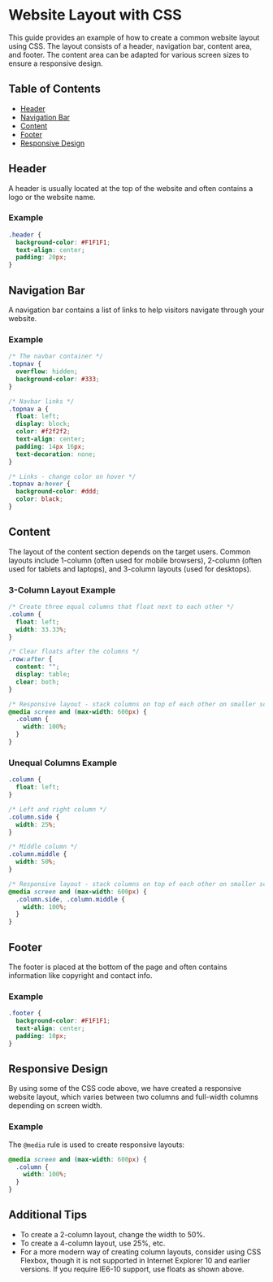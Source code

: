 # Website Layout with CSS
This guide provides an example of how to create a common website layout using CSS. The layout consists of a header, navigation bar, content area, and footer. The content area can be adapted for various screen sizes to ensure a responsive design.
## Table of Contents
- [Header](#header)
- [Navigation Bar](#navigation-bar)
- [Content](#content)
- [Footer](#footer)
- [Responsive Design](#responsive-design)
## Header
A header is usually located at the top of the website and often contains a logo or the website name.
### Example
```css
.header {
  background-color: #F1F1F1;
  text-align: center;
  padding: 20px;
}
```
## Navigation Bar
A navigation bar contains a list of links to help visitors navigate through your website.
### Example
```css
/* The navbar container */
.topnav {
  overflow: hidden;
  background-color: #333;
}

/* Navbar links */
.topnav a {
  float: left;
  display: block;
  color: #f2f2f2;
  text-align: center;
  padding: 14px 16px;
  text-decoration: none;
}

/* Links - change color on hover */
.topnav a:hover {
  background-color: #ddd;
  color: black;
}
```

## Content
The layout of the content section depends on the target users. Common layouts include 1-column (often used for mobile browsers), 2-column (often used for tablets and laptops), and 3-column layouts (used for desktops).

### 3-Column Layout Example
```css
/* Create three equal columns that float next to each other */
.column {
  float: left;
  width: 33.33%;
}

/* Clear floats after the columns */
.row:after {
  content: "";
  display: table;
  clear: both;
}

/* Responsive layout - stack columns on top of each other on smaller screens (600px wide or less) */
@media screen and (max-width: 600px) {
  .column {
    width: 100%;
  }
}
```

### Unequal Columns Example
```css
.column {
  float: left;
}

/* Left and right column */
.column.side {
  width: 25%;
}

/* Middle column */
.column.middle {
  width: 50%;
}

/* Responsive layout - stack columns on top of each other on smaller screens */
@media screen and (max-width: 600px) {
  .column.side, .column.middle {
    width: 100%;
  }
}
```

## Footer
The footer is placed at the bottom of the page and often contains information like copyright and contact info.

### Example
```css
.footer {
  background-color: #F1F1F1;
  text-align: center;
  padding: 10px;
}
```

## Responsive Design
By using some of the CSS code above, we have created a responsive website layout, which varies between two columns and full-width columns depending on screen width.

### Example
The `@media` rule is used to create responsive layouts:
```css
@media screen and (max-width: 600px) {
  .column {
    width: 100%;
  }
}
```

## Additional Tips
- To create a 2-column layout, change the width to 50%.
- To create a 4-column layout, use 25%, etc.
- For a more modern way of creating column layouts, consider using CSS Flexbox, though it is not supported in Internet Explorer 10 and earlier versions. If you require IE6-10 support, use floats as shown above.

